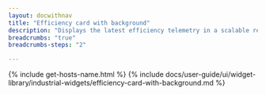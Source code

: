 ```yaml
---
layout: docwithnav
title: "Efficiency card with background"
description: "Displays the latest efficiency telemetry in a scalable rectangle card with the background image."
breadcrumbs: "true"
breadcrumbs-steps: "2"

---
```

{% include get-hosts-name.html %}
{% include docs/user-guide/ui/widget-library/industrial-widgets/efficiency-card-with-background.md %}
